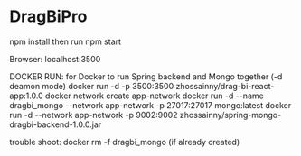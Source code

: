 # DragBiPro


npm install then run
npm start

Browser: localhost:3500

DOCKER RUN:
for Docker to run Spring backend and Mongo together (-d deamon mode)
docker run -d -p 3500:3500 zhossainny/drag-bi-react-app:1.0.0
docker network create app-network
docker run -d --name dragbi_mongo --network app-network -p 27017:27017 mongo:latest
docker run -d --network app-network -p 9002:9002 zhossainny/spring-mongo-dragbi-backend-1.0.0.jar

trouble shoot:
docker rm -f dragbi_mongo (if already created)
